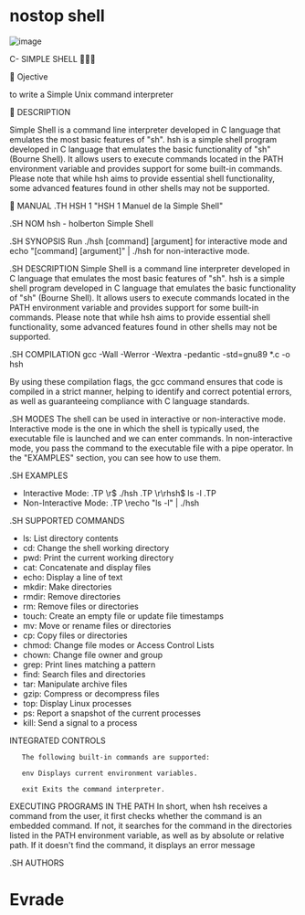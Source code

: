 # nostop shell

![image](https://github.com/nostop10/holbertonschool-simple_shell/assets/159030413/250e230b-93e3-481a-be32-76d1b2266363)

C- SIMPLE SHELL 🫥👨‍💻

📄 Ojective 

 to write a Simple Unix command interpreter

📝 DESCRIPTION

Simple Shell is a command line interpreter developed in C language that emulates the most basic features of "sh".
hsh is a simple shell program developed in C language that emulates the basic functionality of "sh" (Bourne Shell). It allows users to execute commands located in the PATH environment variable and provides support for some built-in commands. Please note that while hsh aims to provide essential shell functionality, some advanced features found in other shells may not be supported.

📓 MANUAL
.TH HSH 1  "HSH 1 Manuel de la Simple Shell"

.SH NOM
hsh - holberton Simple Shell 

.SH SYNOPSIS
Run ./hsh [command] [argument] for interactive mode and echo "[command] [argument]" | ./hsh for non-interactive mode.

.SH DESCRIPTION
Simple Shell is a command line interpreter developed in C language that emulates the most basic features of "sh".
hsh is a simple shell program developed in C language that emulates the basic functionality of "sh" (Bourne Shell). It allows users to execute commands located in the PATH environment variable and provides support for some built-in commands. Please note that while hsh aims to provide essential shell functionality, some advanced features found in other shells may not be supported.

.SH COMPILATION
gcc -Wall -Werror -Wextra -pedantic -std=gnu89 *.c -o hsh

By using these compilation flags, the gcc command ensures that code is compiled in a strict manner, helping to identify and correct potential errors, as well as guaranteeing compliance with C language standards.


.SH MODES
The shell can be used in interactive or non-interactive mode. Interactive mode is the one in which the shell is typically used, the executable file is launched and we can enter commands. In non-interactive mode, you pass the command to the executable file with a pipe operator. In the "EXAMPLES" section, you can see how to use them.

.SH EXAMPLES
- Interactive Mode:
.TP
\r$ ./hsh
.TP
\r\rhsh$ ls -l
.TP
- Non-Interactive Mode:
.TP
\recho "ls -l" | ./hsh

.SH SUPPORTED COMMANDS
- ls: List directory contents
- cd: Change the shell working directory
- pwd: Print the current working directory
- cat: Concatenate and display files
- echo: Display a line of text
- mkdir: Make directories
- rmdir: Remove directories
- rm: Remove files or directories
- touch: Create an empty file or update file timestamps
- mv: Move or rename files or directories
- cp: Copy files or directories
- chmod: Change file modes or Access Control Lists
- chown: Change file owner and group
- grep: Print lines matching a pattern
- find: Search files and directories
- tar: Manipulate archive files
- gzip: Compress or decompress files
- top: Display Linux processes
- ps: Report a snapshot of the current processes
- kill: Send a signal to a process

INTEGRATED CONTROLS

       The following built-in commands are supported:

       env Displays current environment variables.

       exit Exits the command interpreter.

EXECUTING PROGRAMS IN THE PATH
In short, when hsh receives a command from the user, it first checks whether the command is an embedded command. If not, it searches for the command in the directories listed in the PATH environment variable, as well as by absolute or relative path. If it doesn't find the command, it displays an error message

.SH AUTHORS
# Evrade #
